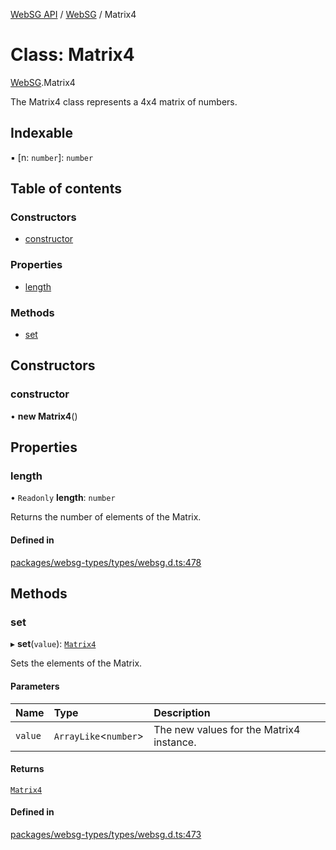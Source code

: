 [WebSG API](../README.md) / [WebSG](../modules/WebSG.md) / Matrix4

# Class: Matrix4

[WebSG](../modules/WebSG.md).Matrix4

The Matrix4 class represents a 4x4 matrix of numbers.

## Indexable

▪ [n: `number`]: `number`

## Table of contents

### Constructors

- [constructor](WebSG.Matrix4.md#constructor)

### Properties

- [length](WebSG.Matrix4.md#length)

### Methods

- [set](WebSG.Matrix4.md#set)

## Constructors

### constructor

• **new Matrix4**()

## Properties

### length

• `Readonly` **length**: `number`

Returns the number of elements of the Matrix.

#### Defined in

[packages/websg-types/types/websg.d.ts:478](https://github.com/thirdroom/thirdroom/blob/3d97b348/packages/websg-types/types/websg.d.ts#L478)

## Methods

### set

▸ **set**(`value`): [`Matrix4`](WebSG.Matrix4.md)

Sets the elements of the Matrix.

#### Parameters

| Name | Type | Description |
| :------ | :------ | :------ |
| `value` | `ArrayLike`<`number`\> | The new values for the Matrix4 instance. |

#### Returns

[`Matrix4`](WebSG.Matrix4.md)

#### Defined in

[packages/websg-types/types/websg.d.ts:473](https://github.com/thirdroom/thirdroom/blob/3d97b348/packages/websg-types/types/websg.d.ts#L473)
